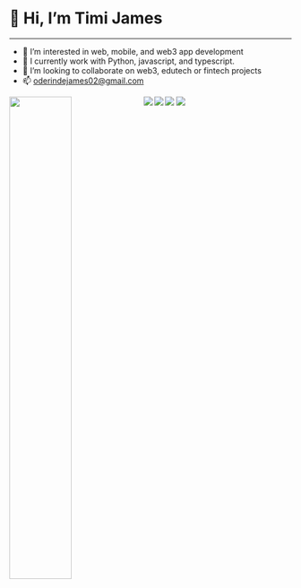 # 👋 Hi, I’m Timi James 
---
- 👀 I’m interested in web, mobile, and web3 app development
- 🌱 I currently work with Python, javascript, and typescript.
- 💞️ I’m looking to collaborate on web3, edutech or fintech projects
- 📫 oderindejames02@gmail.com

<img align="left" width="47%" src="https://github-readme-stats.vercel.app/api/top-langs/?username=tjdibbs&layout=compact" />

<img align="left" src="https://img.shields.io/badge/node.js-6DA55F?style=for-the-badge&logo=node.js&logoColor=white" />
<img align="left" src="https://img.shields.io/badge/typescript-%23007ACC.svg?style=for-the-badge&logo=typescript&logoColor=white" />
<img src="https://img.shields.io/badge/javascript-%23323330.svg?style=for-the-badge&logo=javascript&logoColor=%23F7DF1E" />
<img src="https://img.shields.io/badge/go-%2300ADD8.svg?style=for-the-badge&logo=go&logoColor=white" />
